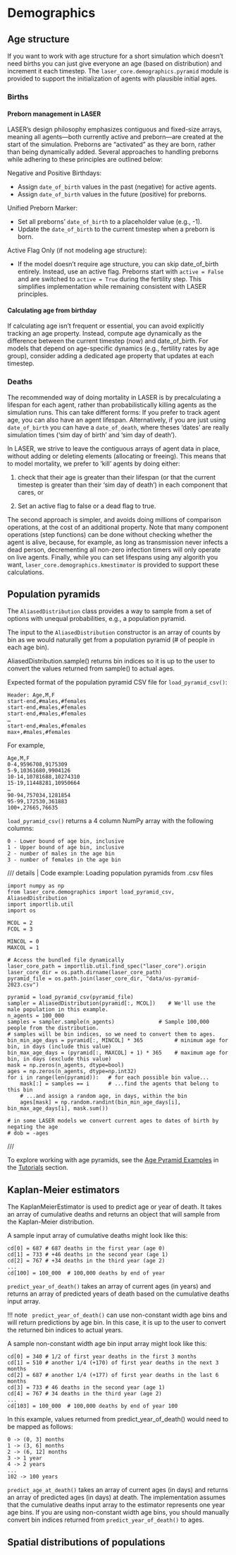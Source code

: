 # Demographics

<!--Need to an an intro, explaining generalizations about demographics for LASER.

ALL topics about demographics will go here:

- Age structure
- Births
- Deaths
- All the vital dynamics sections??
- population pyramids
- kapalan-meier estimator
- etc

Just pasted in content from the various topics; this will need an intro and text explaining how to configure these, how they fit together (eg, when to use age pyrmaids, when to use kaplan-meier); also code blocks, etc need to be formatted

SO: Vital dynamics model: that section probably needs its own topic page, since it's long. Still kind of confused about what a "model" is in terms of laser components--is this a stand-alone model? Or the 'piece' that implements vital dynamics within an actual model? The answer to that will determine where we put the VDM topic page in the TOC.

Also, make sure to link to appropriate topics! (esp parameters) -->

## Age structure

If you want to work with age structure for a short simulation which doesn’t need births you can just give everyone an age (based on distribution) and increment it each timestep. The `laser_core.demographics.pyramid` module is provided to support the initialization of agents with plausible initial ages.

### Births

#### Preborn management in LASER

LASER’s design philosophy emphasizes contiguous and fixed-size arrays, meaning all agents—both currently active and preborn—are created at the start of the simulation. Preborns are “activated” as they are born, rather than being dynamically added. Several approaches to handling preborns while adhering to these principles are outlined below:

Negative and Positive Birthdays:

- Assign `date_of_birth` values in the past (negative) for active agents.
- Assign `date_of_birth` values in the future (positive) for preborns.

Unified Preborn Marker:

- Set all preborns’ `date_of_birth` to a placeholder value (e.g., -1).
- Update the `date_of_birth` to the current timestep when a preborn is born.

Active Flag Only (if not modeling age structure):

- If the model doesn’t require age structure, you can skip date_of_birth entirely. Instead, use an active flag. Preborns start with `active = False` and are switched to `active = True` during the fertility step. This simplifies implementation while remaining consistent with LASER principles.

#### Calculating age from birthday

If calculating age isn’t frequent or essential, you can avoid explicitly tracking an age property. Instead, compute age dynamically as the difference between the current timestep (now) and date_of_birth. For models that depend on age-specific dynamics (e.g., fertility rates by age group), consider adding a dedicated age property that updates at each timestep.

### Deaths

The recommended way of doing mortality in LASER is by precalculating a lifespan for each agent, rather than probabilistically killing agents as the simulation runs. This can take different forms: If you prefer to track agent age, you can also have an agent lifespan. Alternatively, if you are just using `date_of_birth` you can have a `date_of_death`, where theses ‘dates’ are really simulation times (‘sim day of birth’ and ‘sim day of death’).

In LASER, we strive to leave the contiguous arrays of agent data in place, without adding or deleting elements (allocating or freeing). This means that to model mortality, we prefer to ‘kill’ agents by doing either:

 1) check that their age is greater than their lifespan (or that the current timestep is greater than their ‘sim day of death’) in each component that cares, or

 2) Set an active flag to false or a dead flag to true.

 The second approach is simpler, and avoids doing millions of comparison operations, at the cost of an additional property. Note that many component operations (step functions) can be done without checking whether the agent is alive, because, for example, as long as transmission never infects a dead person, decrementing all non-zero infection timers will only operate on live agents. Finally, while you can set lifespans using any algorith you want, `laser_core.demographics.kmestimator` is provided to support these calculations.


## Population pyramids

The `AliasedDistribution` class provides a way to sample from a set of options with unequal probabilities, e.g., a population pyramid.

The input to the `AliasedDistribution` constructor is an array of counts by bin as we would naturally get from a population pyramid (# of people in each age bin).

AliasedDistribution.sample() returns bin indices so it is up to the user to convert the values returned from sample() to actual ages.

Expected format of the population pyramid CSV file for `load_pyramid_csv()`:

```
Header: Age,M,F
start-end,#males,#females
start-end,#males,#females
start-end,#males,#females
…
start-end,#males,#females
max+,#males,#females
```

For example,

```
Age,M,F
0-4,9596708,9175309
5-9,10361680,9904126
10-14,10781688,10274310
15-19,11448281,10950664
…
90-94,757034,1281854
95-99,172530,361883
100+,27665,76635
```

`load_pyramid_csv()` returns a 4 column NumPy array with the following columns:

```
0 - Lower bound of age bin, inclusive
1 - Upper bound of age bin, inclusive
2 - number of males in the age bin
3 - number of females in the age bin
```

/// details | Code example: Loading population pyramids from .csv files

```
import numpy as np
from laser_core.demographics import load_pyramid_csv, AliasedDistribution
import importlib.util
import os

MCOL = 2
FCOL = 3

MINCOL = 0
MAXCOL = 1

# Access the bundled file dynamically
laser_core_path = importlib.util.find_spec("laser_core").origin
laser_core_dir = os.path.dirname(laser_core_path)
pyramid_file = os.path.join(laser_core_dir, "data/us-pyramid-2023.csv")

pyramid = load_pyramid_csv(pyramid_file)
sampler = AliasedDistribution(pyramid[:, MCOL])    # We'll use the male population in this example.
n_agents = 100_000
samples = sampler.sample(n_agents)              # Sample 100,000 people from the distribution.
# samples will be bin indices, so we need to convert them to ages.
bin_min_age_days = pyramid[:, MINCOL] * 365          # minimum age for bin, in days (include this value)
bin_max_age_days = (pyramid[:, MAXCOL] + 1) * 365    # maximum age for bin, in days (exclude this value)
mask = np.zeros(n_agents, dtype=bool)
ages = np.zeros(n_agents, dtype=np.int32)
for i in range(len(pyramid)):   # for each possible bin value...
    mask[:] = samples == i      # ...find the agents that belong to this bin
    # ...and assign a random age, in days, within the bin
    ages[mask] = np.random.randint(bin_min_age_days[i], bin_max_age_days[i], mask.sum())

# in some LASER models we convert current ages to dates of birth by negating the age
# dob = -ages
```
///

To explore working with age pyramids, see the [Age Pyramid Examples](../../tutorials/age_pyramid.ipynb) in the [Tutorials](../../tutorials/index.md) section.


## Kaplan-Meier estimators

The KaplanMeierEstimator is used to predict age or year of death. It takes an array of cumulative deaths and returns an object that will sample from the Kaplan-Meier distribution.

A sample input array of cumulative deaths might look like this:

```
cd[0] = 687 # 687 deaths in the first year (age 0)
cd[1] = 733 # +46 deaths in the second year (age 1)
cd[2] = 767 # +34 deaths in the third year (age 2)
...
cd[100] = 100_000  # 100,000 deaths by end of year
```

`predict_year_of_death()` takes an array of current ages (in years) and returns an array of predicted years of death based on the cumulative deaths input array.

!!! note
    ` predict_year_of_death()` can use non-constant width age bins and will return predictions by age bin. In this case, it is up to the user to convert the returned bin indices to actual years.

A sample non-constant width age bin input array might look like this:

```
cd[0] = 340 # 1/2 of first year deaths in the first 3 months
cd[1] = 510 # another 1/4 (+170) of first year deaths in the next 3 months
cd[2] = 687 # another 1/4 (+177) of first year deaths in the last 6 months
cd[3] = 733 # 46 deaths in the second year (age 1)
cd[4] = 767 # 34 deaths in the third year (age 2)
...
cd[103] = 100_000  # 100,000 deaths by end of year 100
```

In this example, values returned from predict_year_of_death() would need to be mapped as follows:

```
0 -> (0, 3] months
1 -> (3, 6] months
2 -> (6, 12] months
3 -> 1 year
4 -> 2 years
...
102 -> 100 years
```

`predict_age_at_death()` takes an array of current ages (in days) and returns an array of predicted ages (in days) at death. The implementation assumes that the cumulative deaths input array to the estimator represents one year age bins. If you are using non-constant width age bins, you should manually convert bin indices returned from `predict_year_of_death()` to ages.


## Spatial distributions of populations

<!-- [Added here since it's part of the demographics subpackage, but it might make more sense with the migration information] -->